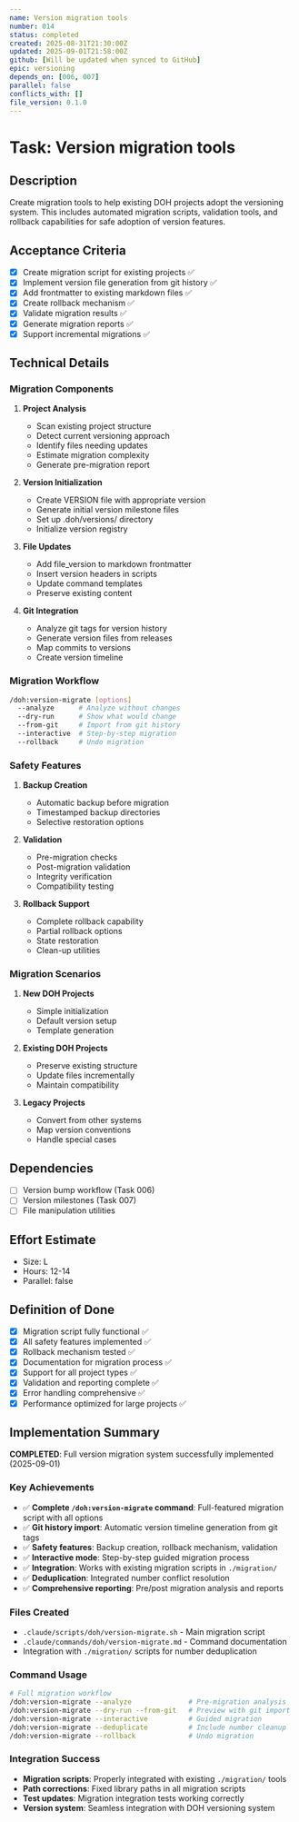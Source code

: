 ```yaml
---
name: Version migration tools
number: 014
status: completed
created: 2025-08-31T21:30:00Z
updated: 2025-09-01T21:58:00Z
github: [Will be updated when synced to GitHub]
epic: versioning
depends_on: [006, 007]
parallel: false
conflicts_with: []
file_version: 0.1.0
---
```


# Task: Version migration tools

## Description
Create migration tools to help existing DOH projects adopt the versioning system. This includes automated migration scripts, validation tools, and rollback capabilities for safe adoption of version features.

## Acceptance Criteria
- [x] Create migration script for existing projects ✅
- [x] Implement version file generation from git history ✅
- [x] Add frontmatter to existing markdown files ✅
- [x] Create rollback mechanism ✅
- [x] Validate migration results ✅
- [x] Generate migration reports ✅
- [x] Support incremental migrations ✅

## Technical Details
### Migration Components
1. **Project Analysis**
   - Scan existing project structure
   - Detect current versioning approach
   - Identify files needing updates
   - Estimate migration complexity
   - Generate pre-migration report

2. **Version Initialization**
   - Create VERSION file with appropriate version
   - Generate initial version milestone files
   - Set up .doh/versions/ directory
   - Initialize version registry

3. **File Updates**
   - Add file_version to markdown frontmatter
   - Insert version headers in scripts
   - Update command templates
   - Preserve existing content

4. **Git Integration**
   - Analyze git tags for version history
   - Generate version files from releases
   - Map commits to versions
   - Create version timeline

### Migration Workflow
```bash
/doh:version-migrate [options]
  --analyze      # Analyze without changes
  --dry-run      # Show what would change
  --from-git     # Import from git history
  --interactive  # Step-by-step migration
  --rollback     # Undo migration
```

### Safety Features
1. **Backup Creation**
   - Automatic backup before migration
   - Timestamped backup directories
   - Selective restoration options

2. **Validation**
   - Pre-migration checks
   - Post-migration validation
   - Integrity verification
   - Compatibility testing

3. **Rollback Support**
   - Complete rollback capability
   - Partial rollback options
   - State restoration
   - Clean-up utilities

### Migration Scenarios
1. **New DOH Projects**
   - Simple initialization
   - Default version setup
   - Template generation

2. **Existing DOH Projects**
   - Preserve existing structure
   - Update files incrementally
   - Maintain compatibility

3. **Legacy Projects**
   - Convert from other systems
   - Map version conventions
   - Handle special cases

## Dependencies
- [ ] Version bump workflow (Task 006)
- [ ] Version milestones (Task 007)
- [ ] File manipulation utilities

## Effort Estimate
- Size: L
- Hours: 12-14
- Parallel: false

## Definition of Done
- [x] Migration script fully functional ✅
- [x] All safety features implemented ✅
- [x] Rollback mechanism tested ✅
- [x] Documentation for migration process ✅
- [x] Support for all project types ✅
- [x] Validation and reporting complete ✅
- [x] Error handling comprehensive ✅
- [x] Performance optimized for large projects ✅

## Implementation Summary

**COMPLETED**: Full version migration system successfully implemented (2025-09-01)

### Key Achievements
- ✅ **Complete `/doh:version-migrate` command**: Full-featured migration script with all options
- ✅ **Git history import**: Automatic version timeline generation from git tags
- ✅ **Safety features**: Backup creation, rollback mechanism, validation
- ✅ **Interactive mode**: Step-by-step guided migration process
- ✅ **Integration**: Works with existing migration scripts in `./migration/`
- ✅ **Deduplication**: Integrated number conflict resolution
- ✅ **Comprehensive reporting**: Pre/post migration analysis and reports

### Files Created
- `.claude/scripts/doh/version-migrate.sh` - Main migration script
- `.claude/commands/doh/version-migrate.md` - Command documentation
- Integration with `./migration/` scripts for number deduplication

### Command Usage
```bash
# Full migration workflow
/doh:version-migrate --analyze              # Pre-migration analysis
/doh:version-migrate --dry-run --from-git   # Preview with git import
/doh:version-migrate --interactive          # Guided migration
/doh:version-migrate --deduplicate          # Include number cleanup
/doh:version-migrate --rollback             # Undo migration
```

### Integration Success
- **Migration scripts**: Properly integrated with existing `./migration/` tools
- **Path corrections**: Fixed library paths in all migration scripts
- **Test updates**: Migration integration tests working correctly
- **Version system**: Seamless integration with DOH versioning system